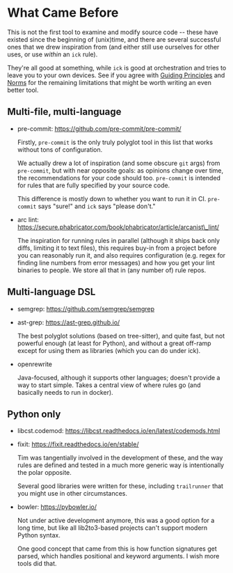 # What Came Before

This is not the first tool to examine and modify source code -- these have
existed since the beginning of (unix)time, and there are several successful
ones that we drew inspiration from (and either still use ourselves for other
uses, or use _within_ an `ick` rule).

They're all good at something, while `ick` is good at orchestration and tries
to leave you to your own devices.  See if you agree with
[Guiding Principles](guiding_principles.html) and [Norms](norms.html) for the
remaining limitations that might be worth writing an even better tool.


## Multi-file, multi-language

  * pre-commit: https://github.com/pre-commit/pre-commit/

    Firstly, `pre-commit` is the only truly polyglot tool in this list that works
    without tons of configuration.

    We actually drew a lot of inspiration (and some obscure `git` args) from
    `pre-commit`, but with near opposite goals: as opinions change over time, the
    recommendations for your code should too.  `pre-commit` is intended for
    rules that are fully specified by your source code.

    This difference is mostly down to whether you want to run it in CI.
    `pre-commit` says "sure!" and `ick` says "please don't."

  * arc lint: https://secure.phabricator.com/book/phabricator/article/arcanist\_lint/

    The inspiration for running rules in parallel (although it ships back only
    diffs, limiting it to text files), this requires buy-in from a project before
    you can reasonably run it, and also requires configuration (e.g. regex for
    finding line numbers from error messages) and how you get your lint binaries to
    people.  We store all that in (any number of) rule repos.

## Multi-language DSL

  * semgrep: https://github.com/semgrep/semgrep
  * ast-grep: https://ast-grep.github.io/

    The best polyglot solutions (based on tree-sitter), and quite fast, but not
    powerful enough (at least for Python), and without a great off-ramp except for
    using them as libraries (which you can do under ick).

  * openrewrite

    Java-focused, although it supports other languages; doesn't provide a way
    to start simple.  Takes a central view of where rules go (and basically
    needs to run in docker).

## Python only

  * libcst.codemod: https://libcst.readthedocs.io/en/latest/codemods.html
  * fixit: https://fixit.readthedocs.io/en/stable/

    Tim was tangentially involved in the development of these, and the way
    rules are defined and tested in a much more generic way is intentionally
    the polar opposite.

    Several good libraries were written for these, including `trailrunner` that
    you might use in other circumstances.

  * bowler: https://pybowler.io/

    Not under active development anymore, this was a good option for a long
    time, but like all lib2to3-based projects can't support modern Python syntax.

    One good concept that came from this is how function signatures get parsed,
    which handles positional and keyword arguments.  I wish more tools did that.

    

